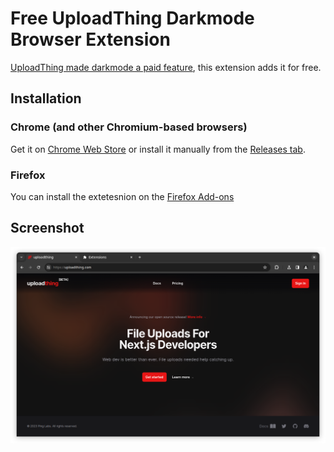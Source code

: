 # Free UploadThing Darkmode Browser Extension

[UploadThing made darkmode a paid feature](https://github.com/pingdotgg/uploadthing/issues/606), this extension adds it for free.

## Installation

### Chrome (and other Chromium-based browsers)

Get it on [Chrome Web Store](https://chromewebstore.google.com/detail/free-uploadthing-darkmode/lhhjcmacegkmfklpodaiiikgdmdbooff) or install it manually from the [Releases tab](https://github.com/ronanru/uploadthing-darkmode/releases).

### Firefox

You can install the extetesnion on the [Firefox Add-ons](https://addons.mozilla.org/en-US/firefox/addon/free-uploadthing-darkmode/)

## Screenshot

![UploadThing.com page in a dark mode](screenshot.png)

